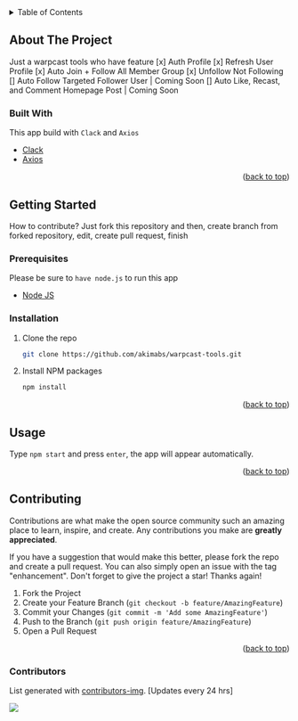 <div id="top"></div>

<!-- TABLE OF CONTENTS -->
<details>
  <summary>Table of Contents</summary>
  <ol>
    <li>
      <a href="#about-the-project">About The Project</a>
      <ul>
        <li><a href="#built-with">Built With</a></li>
      </ul>
    </li>
    <li>
      <a href="#getting-started">Getting Started</a>
      <ul>
        <li><a href="#prerequisites">Prerequisites</a></li>
        <li><a href="#installation">Installation</a></li>
      </ul>
    </li>
    <li><a href="#usage">Usage</a></li>
  </ol>
</details>

<!-- ABOUT THE PROJECT -->

## About The Project

Just a warpcast tools who have feature
[x] Auth Profile
[x] Refresh User Profile
[x] Auto Join + Follow All Member Group
[x] Unfollow Not Following
[] Auto Follow Targeted Follower User | Coming Soon
[] Auto Like, Recast, and Comment Homepage Post | Coming Soon

### Built With

This app build with `Clack` and `Axios`

- [Clack](https://www.clack.cc/)
- [Axios](https://axios-http.com/)

<p align="right">(<a href="#top">back to top</a>)</p>

<!-- GETTING STARTED -->

## Getting Started

How to contribute? Just fork this repository and then, create branch from forked repository, edit, create pull request, finish

### Prerequisites

Please be sure to `have node.js` to run this app

- [Node JS](https://nodejs.org/)

### Installation

1. Clone the repo
   ```sh
   git clone https://github.com/akimabs/warpcast-tools.git
   ```
2. Install NPM packages
   ```sh
   npm install
   ```

<p align="right">(<a href="#top">back to top</a>)</p>

<!-- USAGE EXAMPLES -->

## Usage

Type `npm start` and press `enter`, the app will appear automatically.

<p align="right">(<a href="#top">back to top</a>)</p>

<!-- CONTRIBUTING -->

## Contributing

Contributions are what make the open source community such an amazing place to learn, inspire, and create. Any contributions you make are **greatly appreciated**.

If you have a suggestion that would make this better, please fork the repo and create a pull request. You can also simply open an issue with the tag "enhancement".
Don't forget to give the project a star! Thanks again!

1. Fork the Project
2. Create your Feature Branch (`git checkout -b feature/AmazingFeature`)
3. Commit your Changes (`git commit -m 'Add some AmazingFeature'`)
4. Push to the Branch (`git push origin feature/AmazingFeature`)
5. Open a Pull Request

<p align="right">(<a href="#top">back to top</a>)</p>

### Contributors

List generated with [contributors-img](https://contrib.rocks). [Updates every 24 hrs]

<a href="https://github.com/akimabs/warpcast-tools/graphs/contributors">
  <img src="https://contrib.rocks/image?repo=akimabs/warpcast-tools" />
</a>
